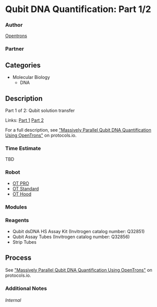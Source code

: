 # Qubit DNA Quantification: Part 1/2

### Author
[Opentrons](https://opentrons.com/)

### Partner

## Categories
* Molecular Biology
	* DNA


## Description
Part 1 of 2: Qubit solution transfer

Links: [Part 1](./qubit_dna_quantification_pt1) [Part 2](./qubit_dna_quantification_pt2)

For a full description, see ["Massively Parallel Qubit DNA Quantification Using OpenTrons"](https://www.protocols.io/view/massively-parallel-qubit-dna-quantification-using-jrpcm5n) on protocols.io.

### Time Estimate
TBD

### Robot
* [OT PRO](https://opentrons.com/ot-one-pro)
* [OT Standard](https://opentrons.com/ot-one-standard)
* [OT Hood](https://opentrons.com/ot-one-hood)

### Modules

### Reagents
* Qubit dsDNA HS Assay Kit (Invitrogen catalog number: Q32851)
* Qubit Assay Tubes (Invitrogen catalog number: Q32856)
* Strip Tubes

## Process
See ["Massively Parallel Qubit DNA Quantification Using OpenTrons"](https://www.protocols.io/view/massively-parallel-qubit-dna-quantification-using-jrpcm5n) on protocols.io.


### Additional Notes


###### Internal
